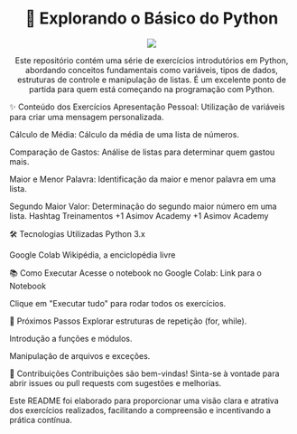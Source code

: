 <h1 align="center">🐍 Explorando o Básico do Python</h1>

<p align="center">
  <img src="![image](https://github.com/user-attachments/assets/ef706b87-f997-46a4-bb59-42b645d8193b)
"/>
</p>

<p align="center">
  Este repositório contém uma série de exercícios introdutórios em Python, abordando conceitos fundamentais como variáveis, tipos de dados, estruturas de controle e manipulação de listas. É um excelente ponto de partida para quem está começando na programação com Python.
</p>


✨ Conteúdo dos Exercícios
Apresentação Pessoal: Utilização de variáveis para criar uma mensagem personalizada.

Cálculo de Média: Cálculo da média de uma lista de números.

Comparação de Gastos: Análise de listas para determinar quem gastou mais.

Maior e Menor Palavra: Identificação da maior e menor palavra em uma lista.

Segundo Maior Valor: Determinação do segundo maior número em uma lista.​
Hashtag Treinamentos
+1
Asimov Academy
+1
Asimov Academy

🛠️ Tecnologias Utilizadas
Python 3.x

Google Colab​
Wikipédia, a enciclopédia livre

📚 Como Executar
Acesse o notebook no Google Colab: Link para o Notebook

Clique em "Executar tudo" para rodar todos os exercícios.​

🚀 Próximos Passos
Explorar estruturas de repetição (for, while).

Introdução a funções e módulos.

Manipulação de arquivos e exceções.​

🤝 Contribuições
Contribuições são bem-vindas! Sinta-se à vontade para abrir issues ou pull requests com sugestões e melhorias.​

Este README foi elaborado para proporcionar uma visão clara e atrativa dos exercícios realizados, facilitando a compreensão e incentivando a prática contínua.

